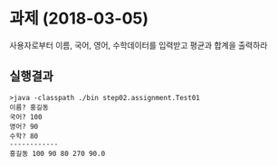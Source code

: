 # 과제 (2018-03-05)
사용자로부터 이름, 국어, 영어, 수학데이터를 입력받고
평균과 합계을 출력하라
## 실행결과
```
>java -classpath ./bin step02.assignment.Test01
이름? 홍길동
국어? 100
영어? 90
수학? 80
------------
홍길동 100 90 80 270 90.0
```